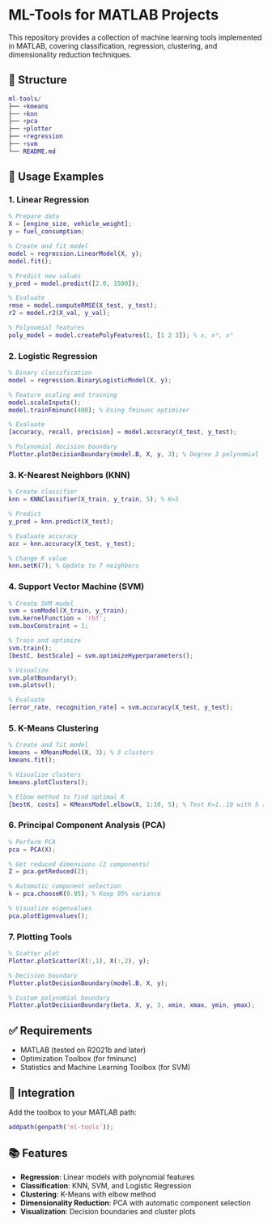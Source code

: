 # ML-Tools for MATLAB Projects

This repository provides a collection of machine learning tools implemented in MATLAB, covering classification, regression, clustering, and dimensionality reduction techniques.

## 📁 Structure

```matlab
ml-tools/
├── +kmeans
├── +knn
├── +pca
├── +plotter
├── +regression
├── +svm
└── README.md
```
## 🚀 Usage Examples

### 1. Linear Regression

```matlab
% Prepare data
X = [engine_size, vehicle_weight];
y = fuel_consumption;

% Create and fit model
model = regression.LinearModel(X, y);
model.fit();

% Predict new values
y_pred = model.predict([2.0, 1500]);

% Evaluate
rmse = model.computeRMSE(X_test, y_test);
r2 = model.r2(X_val, y_val);

% Polynomial features
poly_model = model.createPolyFeatures(1, [1 2 3]); % x, x², x³
```

### 2. Logistic Regression

```matlab
% Binary classification
model = regression.BinaryLogisticModel(X, y);

% Feature scaling and training
model.scaleInputs();
model.trainFminunc(400); % Using fminunc optimizer

% Evaluate
[accuracy, recall, precision] = model.accuracy(X_test, y_test);

% Polynomial decision boundary
Plotter.plotDecisionBoundary(model.B, X, y, 3); % Degree 3 polynomial
```

### 3. K-Nearest Neighbors (KNN)

```matlab
% Create classifier
knn = KNNClassifier(X_train, y_train, 5); % K=5

% Predict
y_pred = knn.predict(X_test);

% Evaluate accuracy
acc = knn.accuracy(X_test, y_test);

% Change K value
knn.setK(7); % Update to 7 neighbors
```

### 4. Support Vector Machine (SVM)

```matlab
% Create SVM model
svm = svmModel(X_train, y_train);
svm.kernelFunction = 'rbf';
svm.boxConstraint = 1;

% Train and optimize
svm.train();
[bestC, bestScale] = svm.optimizeHyperparameters();

% Visualize
svm.plotBoundary();
svm.plotsv();

% Evaluate
[error_rate, recognition_rate] = svm.accuracy(X_test, y_test);
```

### 5. K-Means Clustering

```matlab
% Create and fit model
kmeans = KMeansModel(X, 3); % 3 clusters
kmeans.fit();

% Visualize clusters
kmeans.plotClusters();

% Elbow method to find optimal K
[bestK, costs] = KMeansModel.elbow(X, 1:10, 5); % Test K=1..10 with 5 runs each
```

### 6. Principal Component Analysis (PCA)

```matlab
% Perform PCA
pca = PCA(X);

% Get reduced dimensions (2 components)
Z = pca.getReduced(2);

% Automatic component selection
k = pca.chooseK(0.95); % Keep 95% variance

% Visualize eigenvalues
pca.plotEigenvalues();
```

### 7. Plotting Tools

```matlab
% Scatter plot
Plotter.plotScatter(X(:,1), X(:,2), y);

% Decision boundary
Plotter.plotDecisionBoundary(model.B, X, y);

% Custom polynomial boundary
Plotter.plotDecisionBoundary(beta, X, y, 3, xmin, xmax, ymin, ymax);
```

## ✅ Requirements

* MATLAB (tested on R2021b and later)
* Optimization Toolbox (for fminunc)
* Statistics and Machine Learning Toolbox (for SVM)

## 🧰 Integration

Add the toolbox to your MATLAB path:

```matlab
addpath(genpath('ml-tools'));
```

## 📚 Features

* **Regression**: Linear models with polynomial features
* **Classification**: KNN, SVM, and Logistic Regression
* **Clustering**: K-Means with elbow method
* **Dimensionality Reduction**: PCA with automatic component selection
* **Visualization**: Decision boundaries and cluster plots
